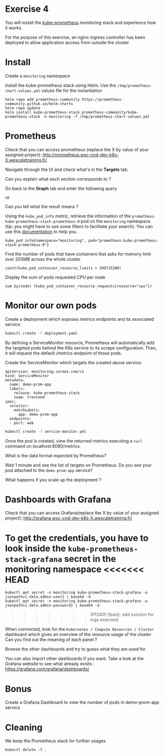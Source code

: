 # Exercise 4

You will install the [kube-prometheus](https://github.com/prometheus-operator/kube-prometheus) monitoring stack and experience how it works.

For the purpose of this exercise, an nginx ingress controller has been deployed to allow application access from outside the cluster

# Install

Create a `monitoring` namespace

Install the kube-prometheus stack using Helm. Use the `/tmp/prometheus-chart-values.yml` values file for the instantiation
```
helm repo add prometheus-community https://prometheus-community.github.io/helm-charts
helm repo update
helm install kube-prometheus-stack prometheus-community/kube-prometheus-stack -n monitoring -f /tmp/prometheus-chart-values.yml
```


# Prometheus

Check that you can access prometheus (replace the X by value of your assigned project): http://prometheus.wsc-cnd-dev-k8s-X.wescaletraining.fr/

Navigate through the UI and check what's in the **Targets** tab.

Can you explain what each section corresponds to ?

Go back to the **Graph** tab and enter the following query
```
up
```
Can you tell what the result means ?


Using the `kube_pod_info` metric, retrieve the information of the `prometheus-kube-prometheus-stack-prometheus-0` pod on the `monitoring` namespace (tip: you might have to use some filters to facilitate your search). You can use this [documentation](https://prometheus.io/docs/prometheus/latest/querying/basics/) to help you.


```
kube_pod_info{namespace="monitoring", pod="prometheus-kube-prometheus-stack-prometheus-0"}
```

Find the number of pods that have containers that asks for memory limit over 200MB across the whole cluster
```
count(kube_pod_container_resource_limits > 209715200)
```

Display the sum of pods requested CPU per node
```
sum by(node) (kube_pod_container_resource_requests{resource="cpu"})
```

# Monitor our own pods

Create a deployment which exposes metrics endpoints and its associated service:
```sh
kubectl create -f deployment.yaml
```

By defining a ServiceMonitor resource, Prometheus will automatically add the targeted pods behind the K8s service to its scrape configuration. Then, it will request the default /metrics endpoint of those pods.

Create the ServiceMonitor which targets the created above service:
```
apiVersion: monitoring.coreos.com/v1
kind: ServiceMonitor
metadata:
  name: demo-prom-app
  labels:
    release: kube-prometheus-stack
    team: frontend
spec:
  selector:
    matchLabels:
      app: demo-prom-app
  endpoints:
  - port: web
```

```sh
kubectl create -f service-monitor.yml
```

Once the pod is created, view the returned metrics executing a `curl` command on localhost:8080/metrics.

What is the data format expected by Prometheus?

Wait 1 minute and see the list of targets on Prometheus.
Do you see your pod attached to the `demo-prom-app` service?

What happens if you scale up the deployment ?



# Dashboards with Grafana

Check that you can access Grafana(replace the X by value of your assigned project): http://grafana.wsc-cnd-dev-k8s-X.wescaletraining.fr/

To get the credentials, you have to look inside the `kube-prometheus-stack-grafana` secret in the monitoring namespace
<<<<<<< HEAD
=======
```
kubectl get secret -n monitoring kube-prometheus-stack-grafana -o jsonpath={.data.admin-user} | base64 -d
kubectl get secret -n monitoring kube-prometheus-stack-grafana -o jsonpath={.data.admin-password} | base64 -d
```
>>>>>>> 0f1240f (feat(): add solution for logs exercise)

When connected, look for the `Kubernetes / Compute Resources / Cluster` dashboard which gives an overview of the resource usage of the cluster
Can you find out the meaning of each panel ?

Browse the other dashboards and try to guess what they are used for.

You can also import other dashboards if you want. Take a look at the Grafana website to see what already exists : https://grafana.com/grafana/dashboards/


# Bonus

Create a Grafana Dashboard to view the number of pods in demo-prom-app service

# Cleaning

We keep the Prometheus stack for further usages
```
kubectl delete -f .
```
